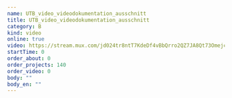 ```yaml
---
name: UTB_video_videodokumentation_ausschnitt
title: UTB_video_videodokumentation_ausschnitt
category: B
kind: video
online: true
video: https://stream.mux.com/jd024tr8ntT7KdeDf4vBbQrro2QZ7JA8Qt73OmejcmFw
startTime: 0
order_about: 0
order_projects: 140
order_video: 0
body: ""
body_en: ""
---
```

